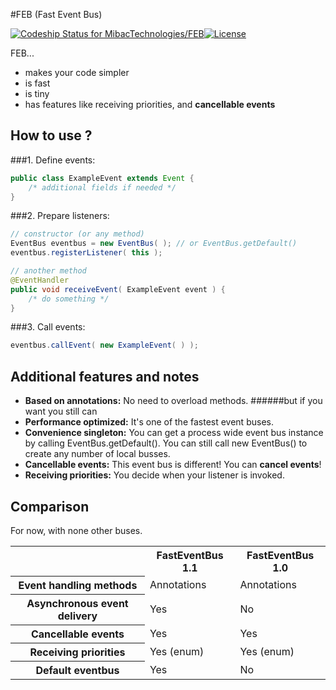 #FEB (Fast Event Bus)

[![Codeship Status for MibacTechnologies/FEB](https://img.shields.io/codeship/9845fa70-b6f8-0132-291f-76108d3aca64/1.1.svg?style=flat-square)](https://codeship.com/projects/71199)[![License](https://img.shields.io/badge/license-GPL%20v2-brightgreen.svg?style=flat-square)](https://github.com/MibacTechnologies/FEB/blob/1.1/LICENSE)

FEB...

* makes your code simpler
* is fast
* is tiny
* has features like receiving priorities, and **cancellable events**  


How to use ?
------------
###1. Define events:
```java
public class ExampleEvent extends Event {
	/* additional fields if needed */
}
```

###2. Prepare listeners:
```java
// constructor (or any method)
EventBus eventbus = new EventBus( ); // or EventBus.getDefault()
eventbus.registerListener( this );

// another method
@EventHandler
public void receiveEvent( ExampleEvent event ) {
	/* do something */
}
```

###3. Call events:
```java
eventbus.callEvent( new ExampleEvent( ) );
```

Additional features and notes
------------------------------
* **Based on annotations:** No need to overload methods. ######but if you want you still can
* **Performance optimized:** It's one of the fastest event buses.
* **Convenience singleton:** You can get a process wide event bus instance by calling EventBus.getDefault(). You can still call new EventBus() to create any number of local busses.
* **Cancellable events:** This event bus is different! You can **cancel events**!
* **Receiving priorities:** You decide when your listener is invoked.

Comparison
----------
For now, with none other buses.

<table>
	<tr>
		<th></th>
		<th>FastEventBus 1.1</th>
		<th>FastEventBus 1.0</th>
	</tr>
	<tr>
		<th>Event handling methods</th>
		<td>Annotations</td>
		<td>Annotations</td>
	</tr>	
    <tr>
        <th>Asynchronous event delivery</th>
        <td>Yes</td>
        <td>No</td>
    </tr>
	<tr>
		<th>Cancellable events</th>
		<td>Yes</td>
		<td>Yes</td>
	</tr>	
    <tr>
        <th>Receiving priorities</th>
        <td>Yes (enum)</td>
        <td>Yes (enum)</td>
    </tr>
    <tr>
        <th>Default eventbus</th>
        <td>Yes</td>
        <td>No</td>
    </th>
</table>
